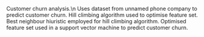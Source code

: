 Customer churn analysis.\n
Uses dataset from unnamed phone company to predict customer churn.
Hill climbing algorithm used to optimise feature set.
Best neighbour hiuristic employed for hill climbing algorithm.
Optimised feature set used in a support vector machine to predict customer churn.

